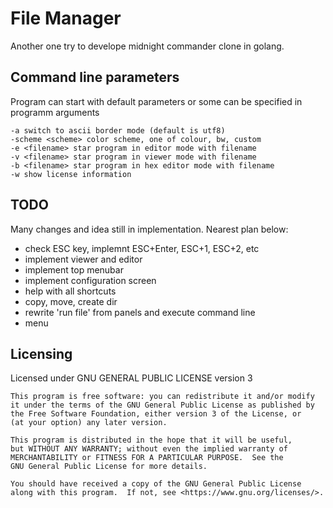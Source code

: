 # File Manager

Another one try to develope midnight commander clone in golang.

## Command line parameters

Program can start with default parameters or some can be specified in programm arguments

    -a switch to ascii border mode (default is utf8)
    -scheme <scheme> color scheme, one of colour, bw, custom
    -e <filename> star program in editor mode with filename
    -v <filename> star program in viewer mode with filename
    -b <filename> star program in hex editor mode with filename
    -w show license information

## TODO

Many changes and idea still in implementation. Nearest plan below:

- check ESC key, implemnt ESC+Enter, ESC+1, ESC+2, etc
- implement viewer and editor
- implement top menubar
- implement configuration screen
- help with all shortcuts
- copy, move, create dir 
- rewrite 'run file' from panels and execute command line
- menu

## Licensing

Licensed under GNU GENERAL PUBLIC LICENSE version 3

    This program is free software: you can redistribute it and/or modify
    it under the terms of the GNU General Public License as published by
    the Free Software Foundation, either version 3 of the License, or
    (at your option) any later version.

    This program is distributed in the hope that it will be useful,
    but WITHOUT ANY WARRANTY; without even the implied warranty of
    MERCHANTABILITY or FITNESS FOR A PARTICULAR PURPOSE.  See the
    GNU General Public License for more details.

    You should have received a copy of the GNU General Public License
    along with this program.  If not, see <https://www.gnu.org/licenses/>.